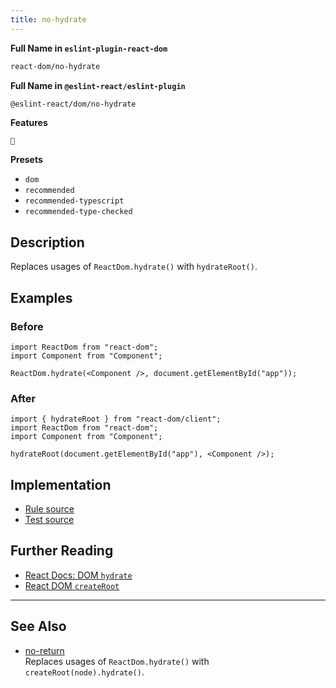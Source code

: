 ```yaml
---
title: no-hydrate
---
```


**Full Name in `eslint-plugin-react-dom`**

```sh copy
react-dom/no-hydrate
```

**Full Name in `@eslint-react/eslint-plugin`**

```sh copy
@eslint-react/dom/no-hydrate
```

**Features**

`🔄`

**Presets**

- `dom`
- `recommended`
- `recommended-typescript`
- `recommended-type-checked`

## Description

Replaces usages of `ReactDom.hydrate()` with `hydrateRoot()`.

## Examples

### Before

```tsx
import ReactDom from "react-dom";
import Component from "Component";

ReactDom.hydrate(<Component />, document.getElementById("app"));
```

### After

```tsx
import { hydrateRoot } from "react-dom/client";
import ReactDom from "react-dom";
import Component from "Component";

hydrateRoot(document.getElementById("app"), <Component />);
```

## Implementation

- [Rule source](https://github.com/Rel1cx/eslint-react/tree/main/packages/plugins/eslint-plugin-react-dom/src/rules/no-hydrate.ts)
- [Test source](https://github.com/Rel1cx/eslint-react/tree/main/packages/plugins/eslint-plugin-react-dom/src/rules/no-hydrate.spec.ts)

## Further Reading

- [React Docs: DOM `hydrate`](https://18.react.dev/reference/react-dom/hydrate)
- [React DOM `createRoot`](https://react.dev/reference/react-dom/client/hydrateRoot)

---

## See Also

- [no-return](./dom-no-hydrate)\
  Replaces usages of `ReactDom.hydrate()` with `createRoot(node).hydrate()`.
